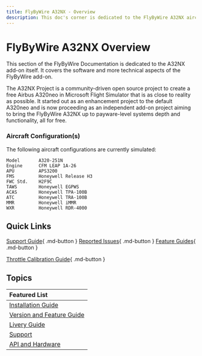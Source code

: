```yaml
---
title: FlyByWire A32NX - Overview 
description: This doc's corner is dedicated to the FlyByWire A32NX aircraft and its features.
---
```


<link rel="stylesheet" href="../../stylesheets/toc-tables.css">

# FlyByWire A32NX Overview

This section of the FlyByWire Documentation is dedicated to the A32NX add-on itself. It covers the software and more technical aspects of the FlyByWire add-on.

The A32NX Project is a community-driven open source project to create a free Airbus A320neo in Microsoft Flight Simulator that is as close to reality as possible. It started out as an enhancement project to the default A320neo and is now proceeding as an independent add-on project aiming to bring the FlyByWire A32NX up to payware-level systems depth and functionality, all for free.

### **Aircraft Configuration(s)**

The following aircraft configurations are currently simulated:

```title="Simulated Hardware"
Model       A320-251N
Engine      CFM LEAP 1A-26
APU         APS3200
FMS         Honeywell Release H3
FWC Std.    H2F9C
TAWS        Honeywell EGPWS
ACAS        Honeywell TPA-100B
ATC         Honeywell TRA-100B
MMR         Honeywell iMMR
WXR         Honeywell RDR-4000
```

## Quick Links

[Support Guide](support/index.md){ .md-button } [Reported Issues](support/reported-issues.md){ .md-button } [Feature Guides](feature-guides/index.md){ .md-button }

[Throttle Calibration Guide](feature-guides/flypados3/throttle-calibration.md){ .md-button }

##  Topics

| Featured List                                |
| :----                                        |
| [Installation Guide](installation.md)        |
| [Version and Feature Guide](fbw-versions.md) |
| [Livery Guide](liveries.md)                  |
| [Support](support/index.md)                  |
| [API and Hardware](a32nx-api)                |



